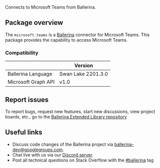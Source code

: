 Connects to Microsoft Teams from Ballerina.

## Package overview
The `microsoft.teams` is a [Ballerina](https://ballerina.io/) connector for Microsoft Teams.
This package provides the capability to access Microsoft Teams.

### Compatibility
|                       | Version                    |
|-----------------------|----------------------------|
| Ballerina Language    | Swan Lake 2201.3.0         |
| Microsoft Graph API   | v1.0                       |

## Report issues
To report bugs, request new features, start new discussions, view project boards, etc., go to the [Ballerina Extended Library repository](https://github.com/ballerina-platform/ballerina-extended-library)

## Useful links
- Discuss code changes of the Ballerina project via [ballerina-dev@googlegroups.com](mailto:ballerina-dev@googlegroups.com).
- Chat live with us via our [Discord server](https://discord.gg/ballerinalang).
- Post all technical questions on Stack Overflow with the [#ballerina](https://stackoverflow.com/questions/tagged/ballerina) tag
